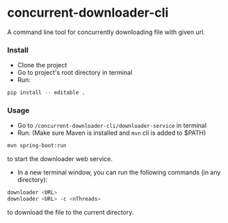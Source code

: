 # concurrent-downloader-cli
A command line tool for concurrently downloading file with given url.

### Install

- Clone the project
- Go to project's root directory in terminal
- Run:
```sh
pip install -- editable .
```
### Usage

- Go to `/concurrent-downloader-cli/downloader-service` in terminal
- Run: (Make sure Maven is installed and `mvn` cli is added to $PATH)
```sh
mvn spring-boot:run
```
to start the downloader web service.
- In a new terminal window, you can run the following commands (in any directory):
```sh
downloader <URL>
downloader <URL> -c <nThreads>
```
to download the file to the current directory.

